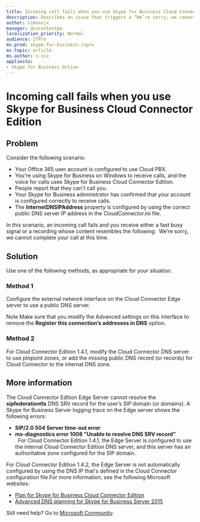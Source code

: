 ```yaml
---
title: Incoming call fails when you use Skype for Business Cloud Connector Edition
description: Describes an issue that triggers a “We’re sorry, we cannot complete your call at this time” error when you use Skype for Business Cloud Connector Edition. Provides a solution.
author: simonxjx
manager: dcscontentpm
localization_priority: Normal
audience: ITPro
ms.prod: skype-for-business-itpro
ms.topic: article
ms.author: v-six
appliesto:
- Skype for Business Online
---
```


# Incoming call fails when you use Skype for Business Cloud Connector Edition

## Problem 

Consider the following scenario:

- Your Office 365 user account is configured to use Cloud PBX.   
- You're using Skype for Business on Windows to receive calls, and the voice for calls uses Skype for Business Cloud Connector Edition.   
- People report that they can't call you.
- Your Skype for Business administrator has confirmed that your account is configured correctly to receive calls.   
- The **InternetDNSIPAddress** property is configured by using the correct public DNS server IP address in the CloudConnector.ini file.   

In this scenario, an incoming call fails and you receive either a fast busy signal or a recording whose content resembles the following:
 We’re sorry, we cannot complete your call at this time.

## Solution 

Use one of the following methods, as appropriate for your situation.

### Method 1
 
Configure the external network interface on the Cloud Connector Edge server to use a public DNS server.

Note Make sure that you modify the Advanced settings on this interface to remove the **Register this connection’s addresses in DNS** option.

### Method 2
 
For Cloud Connector Edition 1.4.1, modify the Cloud Connector DNS server to use pinpoint zones, or add the missing public DNS record (or records) for Cloud Connector to the internal DNS zone. 

## More information

The Cloud Connector Edition Edge Server cannot resolve the **sipfederationtls** DNS SRV record for the user’s SIP domain (or domains). A Skype for Business Server logging trace on the Edge server shows the following errors:

- **SIP/2.0 504 Server time-out error**   
- **ms-diagnostics error 1008 "Unable to resolve DNS SRV record"**   
 
For Cloud Connector Edition 1.4.1, the Edge Server is configured to use the internal Cloud Connector Edition DNS server, and this server has an authoritative zone configured for the SIP domain.

For Cloud Connector Edition 1.4.2, the Edge Server is not automatically configured by using the DNS IP that's defined in the Cloud Connector configuration file.For more information, see the following Microsoft websites:

- [Plan for Skype for Business Cloud Connector Edition](https://technet.microsoft.com/library/mt605227.aspx)   
- [Advanced DNS planning for Skype for Business Server 2015](https://technet.microsoft.com/library/mt346420.aspx)   

Still need help? Go to [Microsoft Community](https://answers.microsoft.com/).
